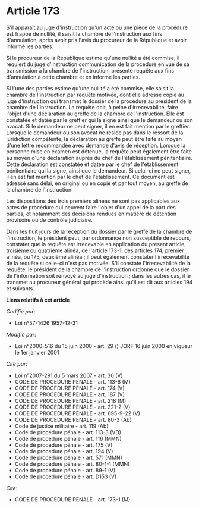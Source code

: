 # Article 173

S'il apparaît au juge d'instruction qu'un acte ou une pièce de la procédure est frappé de nullité, il saisit la chambre de
l'instruction aux fins d'annulation, après avoir pris l'avis du procureur de la République et avoir informé les parties.

Si le procureur de la République estime qu'une nullité a été commise, il requiert du juge d'instruction communication de la
procédure en vue de sa transmission à la chambre de l'instruction, présente requête aux fins d'annulation à cette chambre et
en informe les parties.

Si l'une des parties estime qu'une nullité a été commise, elle saisit la chambre de l'instruction par requête motivée, dont
elle adresse copie au juge d'instruction qui transmet le dossier de la procédure au président de la chambre de l'instruction.
La requête doit, à peine d'irrecevabilité, faire l'objet d'une déclaration au greffe de la chambre de l'instruction. Elle est
constatée et datée par le greffier qui la signe ainsi que le demandeur ou son avocat. Si le demandeur ne peut signer, il en
est fait mention par le greffier. Lorsque le demandeur ou son avocat ne réside pas dans le ressort de la juridiction
compétente, la déclaration au greffe peut être faite au moyen d'une lettre recommandée avec demande d'avis de réception.
Lorsque la personne mise en examen est détenue, la requête peut également être faite au moyen d'une déclaration auprès du
chef de l'établissement pénitentiaire. Cette déclaration est constatée et datée par le chef de l'établissement pénitentiaire
qui la signe, ainsi que le demandeur. Si celui-ci ne peut signer, il en est fait mention par le chef de l'établissement. Ce
document est adressé sans délai, en original ou en copie et par tout moyen, au greffe de la chambre de l'instruction.

Les dispositions des trois premiers alinéas ne sont pas applicables aux actes de procédure qui peuvent faire l'objet d'un
appel de la part des parties, et notamment des décisions rendues en matière de détention provisoire ou de contrôle
judiciaire.

Dans les huit jours de la réception du dossier par le greffe de la chambre de l'instruction, le président peut, par
ordonnance non susceptible de recours, constater que la requête est irrecevable en application du présent article, troisième
ou quatrième alinéa, de l'article 173-1, des articles 174, premier alinéa, ou 175, deuxième alinéa ; il peut également
constater l'irrecevabilité de la requête si celle-ci n'est pas motivée. S'il constate l'irrecevabilité de la requête, le
président de la chambre de l'instruction ordonne que le dossier de l'information soit renvoyé au juge d'instruction ; dans
les autres cas, il le transmet au procureur général qui procède ainsi qu'il est dit aux articles 194 et suivants.

**Liens relatifs à cet article**

_Codifié par_:

  - Loi n°57-1426 1957-12-31

_Modifié par_:

  - Loi n°2000-516 du 15 juin 2000 - art. 29 () JORF 16 juin 2000 en vigueur le 1er janvier 2001

_Cité par_:

  - Loi n°2007-291 du 5 mars 2007 - art. 30 (V)
  - CODE DE PROCEDURE PENALE - art. 113-8 (M)
  - CODE DE PROCEDURE PENALE - art. 174 (V)
  - CODE DE PROCEDURE PENALE - art. 187 (V)
  - CODE DE PROCEDURE PENALE - art. 218 (M)
  - CODE DE PROCEDURE PENALE - art. 221-2 (V)
  - CODE DE PROCEDURE PENALE - art. 695-9-22 (V)
  - CODE DE PROCEDURE PENALE - art. 80-3 (Ab)
  - Code de justice militaire - art. 119 (Ab)
  - Code de procédure pénale - art. 113-3 (VD)
  - Code de procédure pénale - art. 116 (MMN)
  - Code de procédure pénale - art. 175 (V)
  - Code de procédure pénale - art. 194 (V)
  - Code de procédure pénale - art. 571 (MMN)
  - Code de procédure pénale - art. 80-1-1 (MMN)
  - Code de procédure pénale - art. 89-1 (V)
  - Code de procédure pénale - art. D153 (V)

_Cite_:

  - CODE DE PROCEDURE PENALE - art. 173-1 (M)
